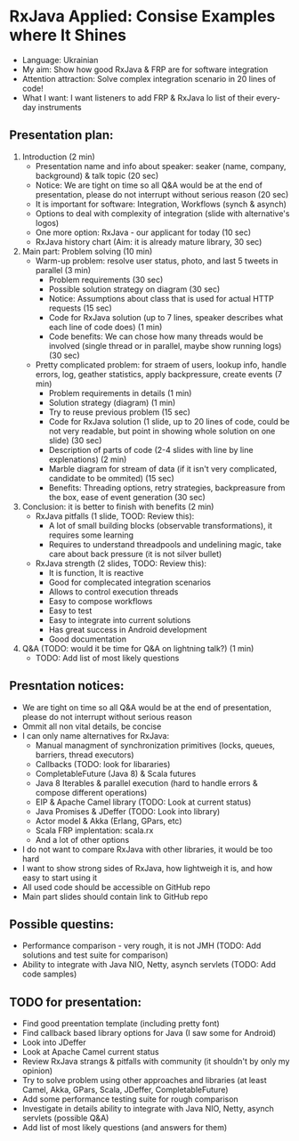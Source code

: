 # RxJava Applied: Consise Examples where It Shines
- Language: Ukrainian
- My aim: Show how good RxJava & FRP are for software integration
- Attention attraction: Solve complex integration scenario in 20 lines of code!
- What I want: I want listeners to add FRP & RxJava lo list of their every-day instruments 

## Presentation plan:
1. Introduction (2 min)
	* Presentation name and info about speaker: seaker (name, company, background) & talk topic (20 sec)
	* Notice: We are tight on time so all Q&A would be at the end of presentation, please do not interrupt without serious reason (20 sec)
	* It is important for software: Integration, Workflows (synch & asynch)
	* Options to deal with complexity of integration (slide with alternative's logos)
	* One more option: RxJava - our applicant for today (10 sec)
	* RxJava history chart (Aim: it is already mature library, 30 sec)
2. Main part: Problem solving (10 min)
	* Warm-up problem: resolve user status, photo, and last 5 tweets in parallel (3 min)
		- Problem requirements (30 sec)
		- Possible solution strategy on diagram (30 sec)
		- Notice: Assumptions about class that is used for actual HTTP requests (15 sec)
		- Code for RxJava solution (up to 7 lines, speaker describes what each line of code does) (1 min)
		- Code benefits: We can chose how many threads would be involved (single thread or in parallel, maybe show running logs) (30 sec)
	* Pretty complicated problem: for straem of users, lookup info, handle errors, log, geather statistics, apply backpressure, create events (7 min)
		- Problem requirements in details (1 min)
		- Solution strategy (diagram) (1 min)
		- Try to reuse previous problem (15 sec)
		- Code for RxJava solution (1 slide, up to 20 lines of code, could be not very readable, but point in showing whole solution on one slide) (30 sec)
		- Description of parts of code (2-4 slides with line by line explenations) (2 min)
		- Marble diagram for stream of data (if it isn't very complicated, candidate to be ommited) (15 sec)
		- Benefits: Threading options, retry strategies, backpreasure from the box, ease of event generation (30 sec)
3. Conclusion: it is better to finish with benefits (2 min)
	* RxJava pitfalls (1 slide, TOOD: Review this):
		- A lot of small building blocks (observable transformations), it requires some learning
		- Requires to understand threadpools and undelining magic, take care about back pressure (it is not silver bullet)
	* RxJava strength (2 slides, TODO: Review this):
		- It is function, It is reactive
		- Good for complecated integration scenarios
		- Allows to control execution threads
		- Easy to compose workflows
		- Easy to test
		- Easy to integrate into current solutions
		- Has great success in Android development
		- Good documentation
4. Q&A (TODO: would it be time for Q&A on lightning talk?) (1 min)
	* TODO: Add list of most likely questions

## Presntation notices:
- We are tight on time so all Q&A would be at the end of presentation, please do not interrupt without serious reason
- Ommit all non vital details, be concise
- I can only name alternatives for RxJava:
	- Manual managment of synchronization primitives (locks, queues, barriers, thread executors)
	- Callbacks (TODO: look for libararies)
	- CompletableFuture (Java 8) & Scala futures
	- Java 8 Iterables & parallel execution (hard to handle errors & compose different operations)
	- EIP & Apache Camel library (TODO: Look at current status)
	- Java Promises & JDeffer (TODO: Look into library)
	- Actor model & Akka (Erlang, GPars, etc)
	- Scala FRP implentation: scala.rx
	- And a lot of other options
- I do not want to compare RxJava with other libraries, it would be too hard
- I want to show strong sides of RxJava, how lightweigh it is, and how easy to start using it
- All used code should be accessible on GitHub repo
- Main part slides should contain link to GitHub repo

## Possible questins:
- Performance comparison - very rough, it is not JMH (TODO: Add solutions and test suite for comparison)
- Ability to integrate with Java NIO, Netty, asynch servlets (TODO: Add code samples)

## TODO for presentation:
- Find good preentation template (including pretty font)
- Find callback based library options for Java (I saw some for Android)
- Look into JDeffer
- Look at Apache Camel current status
- Review RxJava strangs & pitfalls with community (it shouldn't by only my opinion)
- Try to solve problem using other approaches and libraries (at least Camel, Akka, GPars, Scala, JDeffer, CompletableFuture)
- Add some performance testing suite for rough comparison
- Investigate in details ability to integrate with Java NIO, Netty, asynch servlets (possible Q&A)
- Add list of most likely questions (and answers for them)
